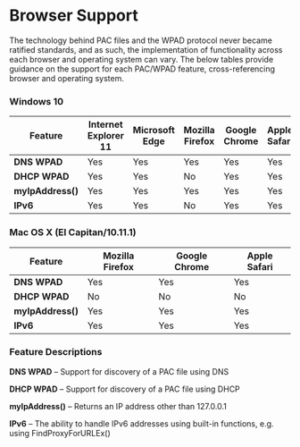 # Browser Support

The technology behind PAC files and the WPAD protocol never became ratified standards, and as such, the implementation of functionality across each browser and operating system can vary. The below tables provide guidance on the support for each PAC/WPAD feature, cross-referencing browser and operating system.

### Windows 10

| **Feature** | **Internet Explorer 11** | **Microsoft Edge** | **Mozilla Firefox** | **Google Chrome** | **Apple Safari** |
| --- | --- | --- | --- | --- | --- |
| **DNS WPAD** | Yes | Yes | Yes | Yes | Yes |
| **DHCP WPAD** | Yes | Yes | No | Yes | Yes |
| **myIpAddress()** | Yes | Yes | Yes | Yes | Yes |
| **IPv6** | Yes | Yes | No | Yes | Yes |

### Mac OS X (El Capitan/10.11.1)

| **Feature** | **Mozilla Firefox** | **Google Chrome** | **Apple Safari** |
| --- | --- | --- | --- |
| **DNS WPAD** | Yes | Yes | Yes |
| **DHCP WPAD** | No | No | No |
| **myIpAddress()** | Yes | Yes | Yes |
| **IPv6** | Yes | Yes | Yes |

### Feature Descriptions

**DNS WPAD** – Support for discovery of a PAC file using DNS

**DHCP WPAD** – Support for discovery of a PAC file using DHCP

**myIpAddress()** – Returns an IP address other than 127.0.0.1

**IPv6** – The ability to handle IPv6 addresses using built-in functions, e.g. using FindProxyForURLEx()


